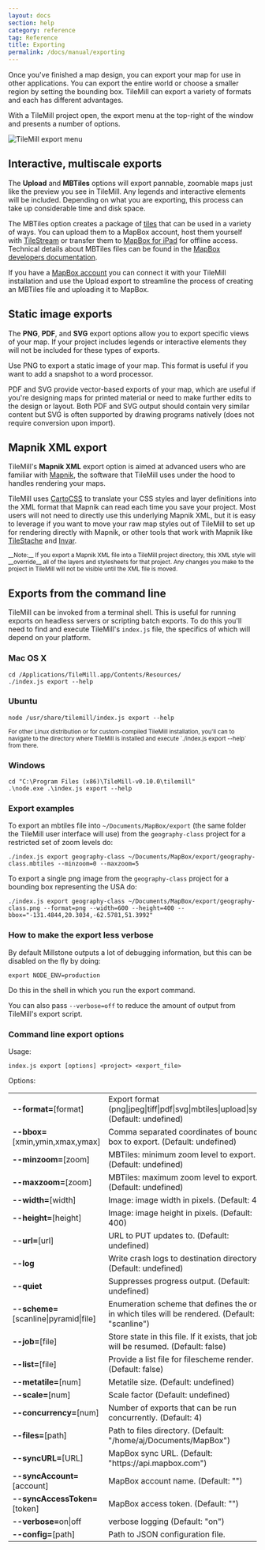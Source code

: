 ```yaml
---
layout: docs
section: help
category: reference
tag: Reference
title: Exporting
permalink: /docs/manual/exporting
---
```

Once you've finished a map design, you can export your map for use in other applications. You can export the entire world or choose a smaller region by setting the bounding box. TileMill can export a variety of formats and each has different advantages.

With a TileMill project open, the export menu at the top-right of the window and presents a number of options.

![TileMill export menu](/assets/tilemill/manual/export.png)

## Interactive, multiscale exports

The __Upload__ and __MBTiles__ options will export pannable, zoomable maps just like the preview you see in TileMill. Any legends and interactive elements will be included. Depending on what you are exporting, this process can take up considerable time and disk space.

The MBTiles option creates a package of [tiles](http://mapbox.com/developers/guide/) that can be used in a variety of ways. You can upload them to a MapBox account, host them yourself with [TileStream](https://github.com/mapbox/tilestream) or transfer them to [MapBox for iPad](http://mapbox.com/ipad/) for offline access. Technical details about MBTiles files can be found in the [MapBox developers documentation](http://mapbox.com/developers/mbtiles/).

If you have a [MapBox account](http://mapbox.com/plans/) you can connect it with your TileMill installation and use the Upload export to streamline the process of creating an MBTiles file and uploading it to MapBox.

<!-- TODO: Export options -->

## Static image exports

The __PNG__, __PDF__, and __SVG__ export options allow you to export specific views of your map. If your project includes legends or interactive elements they will not be included for these types of exports.

Use PNG to export a static image of your map. This format is useful if you want to add a snapshot to a word processor.

PDF and SVG provide vector-based exports of your map, which are useful if you're designing maps for printed material or need to make further edits to the design or layout. Both PDF and SVG output should contain very similar content but SVG is often supported by drawing programs natively (does not require conversion upon import).

<!-- TODO: Export options -->

## Mapnik XML export

TileMill's __Mapnik XML__ export option is aimed at advanced users who are familiar with [Mapnik](http://mapnik.org/), the software that TileMill uses under the hood to handles rendering your maps.

TileMill uses [CartoCSS](https://github.com/mapbox/carto) to translate your CSS styles and layer definitions into the XML format that Mapnik can read each time you save your project. Most users will not need to directly use this underlying Mapnik XML, but it is easy to leverage if you want to move your raw map styles out of TileMill to set up for rendering directly with Mapnik, or other tools that work with Mapnik like [TileStache](http://tilestache.org/) and [Invar](https://github.com/onyxfish/invar/).

<small class='note' markdown='1'>
__Note:__ If you export a Mapnik XML file into a TileMill project directory, this XML style will __override__ all of the layers and stylesheets for that project. Any changes you make to the project in TileMill will not be visible until the XML file is moved.
</small>

## Exports from the command line

TileMill can be invoked from a terminal shell. This is useful for running exports on headless servers or scripting batch exports. To do this you'll need to find and execute TileMill's `index.js` file, the specifics of which will depend on your platform.

### Mac OS X

    cd /Applications/TileMill.app/Contents/Resources/
    ./index.js export --help

### Ubuntu

    node /usr/share/tilemill/index.js export --help

<small class='note' markdown='1'>
For other Linux distribution or for custom-compiled TileMill installation, you'll can to navigate to the directory where TileMill is installed and execute `./index.js export --help` from there.
</small>

### Windows

    cd "C:\Program Files (x86)\TileMill-v0.10.0\tilemill"
    .\node.exe .\index.js export --help

### Export examples

To export an mbtiles file into `~/Documents/MapBox/export` (the same folder the TileMill user interface will use)
from the `geography-class` project for a restricted set of zoom levels do:

    ./index.js export geography-class ~/Documents/MapBox/export/geography-class.mbtiles --minzoom=0 --maxzoom=5

To export a single png image from the `geography-class`	project for a bounding box representing the USA do:

    ./index.js export geography-class ~/Documents/MapBox/export/geography-class.png --format=png --width=600 --height=400 --bbox="-131.4844,20.3034,-62.5781,51.3992"

### How to make the export less verbose

By default Millstone outputs a lot of debugging information, but this can be disabled on the fly by doing:

    export NODE_ENV=production

Do this in the shell in which you run the export command.

You can also pass `--verbose=off` to reduce the amount of output from TileMill's export script.

### Command line export options

Usage:

    index.js export [options] <project> <export_file>

Options:

<table style='table-layout:auto'>
<tr><td><strong>--format=</strong>[format]                 </td><td>Export format (png|jpeg|tiff|pdf|svg|mbtiles|upload|sync). (Default: undefined)</td></tr>
<tr><td><strong>--bbox=</strong>[xmin,ymin,xmax,ymax]      </td><td>Comma separated coordinates of bounding box to export. (Default: undefined)</td></tr>
<tr><td><strong>--minzoom=</strong>[zoom]                  </td><td>MBTiles: minimum zoom level to export. (Default: undefined)</td></tr>
<tr><td><strong>--maxzoom=</strong>[zoom]                  </td><td>MBTiles: maximum zoom level to export. (Default: undefined)</td></tr>
<tr><td><strong>--width=</strong>[width]                   </td><td>Image: image width in pixels. (Default: 400)</td></tr>
<tr><td><strong>--height=</strong>[height]                 </td><td>Image: image height in pixels. (Default: 400)</td></tr>
<tr><td><strong>--url=</strong>[url]                       </td><td>URL to PUT updates to. (Default: undefined)</td></tr>
<tr><td><strong>--log</strong>                             </td><td>Write crash logs to destination directory. (Default: undefined)</td></tr>
<tr><td><strong>--quiet</strong>                           </td><td>Suppresses progress output. (Default: undefined)</td></tr>
<tr><td><strong>--scheme=</strong>[scanline|pyramid|file]  </td><td>Enumeration scheme that defines the order in which tiles will be rendered. (Default: "scanline")</td></tr>
<tr><td><strong>--job=</strong>[file]                      </td><td>Store state in this file. If it exists, that job will be resumed. (Default: false)</td></tr>
<tr><td><strong>--list=</strong>[file]                     </td><td>Provide a list file for filescheme render. (Default: false)</td></tr>
<tr><td><strong>--metatile=</strong>[num]                  </td><td>Metatile size. (Default: undefined)</td></tr>
<tr><td><strong>--scale=</strong>[num]                     </td><td>Scale factor (Default: undefined)</td></tr>
<tr><td><strong>--concurrency=</strong>[num]               </td><td>Number of exports that can be run concurrently. (Default: 4)</td></tr>
<tr><td><strong>--files=</strong>[path]                    </td><td>Path to files directory. (Default: "/home/aj/Documents/MapBox")</td></tr>
<tr><td><strong>--syncURL=</strong>[URL]                   </td><td>MapBox sync URL. (Default: "https://api.mapbox.com")</td></tr>
<tr><td><strong>--syncAccount=</strong>[account]           </td><td>MapBox account name. (Default: "")</td></tr>
<tr><td><strong>--syncAccessToken=</strong>[token]         </td><td>MapBox access token. (Default: "")</td></tr>
<tr><td><strong>--verbose=</strong>on|off                  </td><td>verbose logging (Default: "on")</td></tr>
<tr><td><strong>--config=</strong>[path]                   </td><td>Path to JSON configuration file.</td></tr>
</table>

